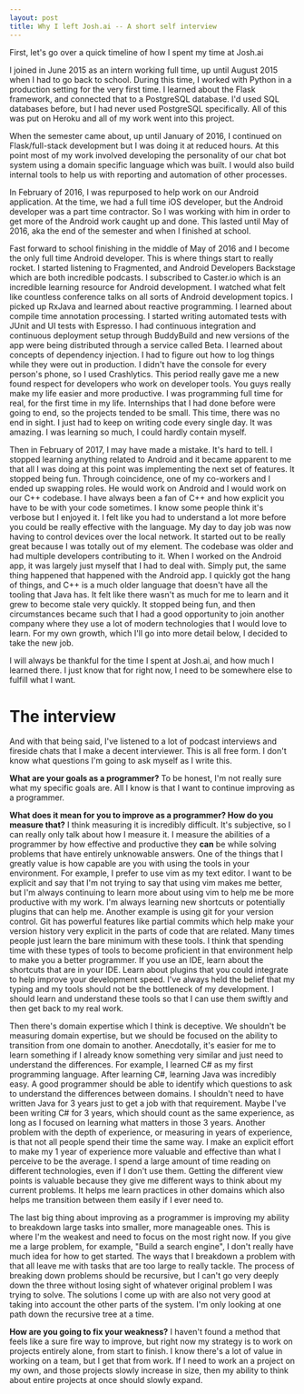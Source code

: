 ```yaml
---
layout: post
title: Why I left Josh.ai -- A short self interview
---
```

First, let's go over a quick timeline of how I spent my time at Josh.ai

I joined in June 2015 as an intern working full time, up until August 2015 when I had to go back to school. During this time, I worked with Python in a production setting for the very first time. I learned about the Flask framework, and connected that to a PostgreSQL database. I'd used SQL databases before, but I had never used PostgreSQL specifically. All of this was put on Heroku and all of my work went into this project.

When the semester came about, up until January of 2016, I continued on Flask/full-stack development but I was doing it at reduced hours. At this point most of my work involved developing the personality of our chat bot system using a domain specific language which was built. I would also build internal tools to help us with reporting and automation of other processes.

In February of 2016, I was repurposed to help work on our Android application. At the time, we had a full time iOS developer, but the Android developer was a part time contractor. So I was working with him in order to get more of the Android work caught up and done. This lasted until May of 2016, aka the end of the semester and when I finished at school.

Fast forward to school finishing in the middle of May of 2016 and I become the only full time Android developer. This is where things start to really rocket. I started listening to Fragmented, and Android Developers Backstage which are both incredible podcasts. I subscribed to Caster.io which is an incredible learning resource for Android development. I watched what felt like countless conference talks on all sorts of Android development topics. I picked up RxJava and learned about reactive programming. I learned about compile time annotation processing. I started writing automated tests with JUnit and UI tests with Espresso. I had continuous integration and continuous deployment setup through BuddyBuild and new versions of the app were being distributed through a service called Beta. I learned about concepts of dependency injection. I had to figure out how to log things while they were out in production. I didn't have the console for every person's phone, so I used Crashlytics. This period really gave me a new found respect for developers who work on developer tools. You guys really make my life easier and more productive. I was programming full time for real, for the first time in my life. Internships that I had done before were going to end, so the projects tended to be small. This time, there was no end in sight. I just had to keep on writing code every single day. It was amazing. I was learning so much, I could hardly contain myself.

Then in February of 2017, I may have made a mistake. It's hard to tell. I stopped learning anything related to Android and it became apparent to me that all I was doing at this point was implementing the next set of features. It stopped being fun. Through coincidence, one of my co-workers and I ended up swapping roles. He would work on Android and I would work on our C++ codebase. I have always been a fan of C++ and how explicit you have to be with your code sometimes. I know some people think it's verbose but I enjoyed it. I felt like you had to understand a lot more before you could be really effective with the language. My day to day job was now having to control devices over the local network. It started out to be really great because I was totally out of my element. The codebase was older and had multiple developers contributing to it. When I worked on the Android app, it was largely just myself that I had to deal with. Simply put, the same thing happened that happened with the Android app. I quickly got the hang of things, and C++ is a much older language that doesn't have all the tooling that Java has. It felt like there wasn't as much for me to learn and it grew to become stale very quickly. It stopped being fun, and then circumstances became such that I had a good opportunity to join another company where they use a lot of modern technologies that I would love to learn. For my own growth, which I'll go into more detail below, I decided to take the new job.

I will always be thankful for the time I spent at Josh.ai, and how much I learned there. I just know that for right now, I need to be somewhere else to fulfill what I want.

# The interview

And with that being said, I've listened to a lot of podcast interviews and fireside chats that I make a decent interviewer. This is all free form. I don't know what questions I'm going to ask myself as I write this.

**What are your goals as a programmer?**
To be honest, I'm not really sure what my specific goals are. All I know is that I want to continue improving as a programmer.

**What does it mean for you to improve as a programmer? How do you measure that?**
I think measuring it is incredibly difficult. It's subjective, so I can really only talk about how I measure it. I measure the abilities of a programmer by how effective and productive they **can** be while solving problems that have entirely unknowable answers. One of the things that I greatly value is how capable are you with using the tools in your environment. For example, I prefer to use vim as my text editor. I want to be explicit and say that I'm not trying to say that using vim makes me better, but I'm always continuing to learn more about using vim to help me be more productive with my work. I'm always learning new shortcuts or potentially plugins that can help me. Another example is using git for your version control. Git has powerful features like partial commits which help make your version history very explicit in the parts of code that are related. Many times people just learn the bare minimum with these tools. I think that spending time with these types of tools to become proficient in that environment help to make you a better programmer. If you use an IDE, learn about the shortcuts that are in your IDE. Learn about plugins that you could integrate to help improve your development speed. I've always held the belief that my typing and my tools should not be the bottleneck of my development. I should learn and understand these tools so that I can use them swiftly and then get back to my real work.

Then there's domain expertise which I think is deceptive. We shouldn't be measuring domain expertise, but we should be focused on the ability to transition from one domain to another. Anecdotally, it's easier for me to learn something if I already know something very similar and just need to understand the differences. For example, I learned C# as my first programming language. After learning C#, learning Java was incredibly easy. A good programmer should be able to identify which questions to ask to understand the differences between domains. I shouldn't need to have written Java for 3 years just to get a job with that requirement. Maybe I've been writing C# for 3 years, which should count as the same experience, as long as I focused on learning what matters in those 3 years. Another problem with the depth of experience, or measuring in years of experience, is that not all people spend their time the same way. I make an explicit effort to make my 1 year of experience more valuable and effective than what I perceive to be the average. I spend a large amount of time reading on different technologies, even if I don't use them. Getting the different view points is valuable because they give me different ways to think about my current problems. It helps me learn practices in other domains which also helps me transition between them easily if I ever need to.

The last big thing about improving as a programmer is improving my ability to breakdown large tasks into smaller, more manageable ones. This is where I'm the weakest and need to focus on the most right now. If you give me a large problem, for example, "Build a search engine", I don't really have much idea for how to get started. The ways that I breakdown a problem with that all leave me with tasks that are too large to really tackle. The process of breaking down problems should be recursive, but I can't go very deeply down the three without losing sight of whatever original problem I was trying to solve. The solutions I come up with are also not very good at taking into account the other parts of the system. I'm only looking at one path down the recursive tree at a time.

**How are you going to fix your weakness?**
I haven't found a method that feels like a sure fire way to improve, but right now my strategy is to work on projects entirely alone, from start to finish. I know there's a lot of value in working on a team, but I get that from work. If I need to work an a project on my own, and those projects slowly increase in size, then my ability to think about entire projects at once should slowly expand.
